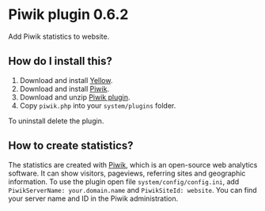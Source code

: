 Piwik plugin 0.6.2
==================
Add Piwik statistics to website.

How do I install this?
----------------------
1. Download and install [Yellow](https://github.com/datenstrom/yellow/).
2. Download and install [Piwik](http://piwik.org/).
3. Download and unzip [Piwik plugin](https://github.com/datenstrom/yellow-plugins/raw/master/zip/piwik.zip).
4. Copy `piwik.php` into your `system/plugins` folder.

To uninstall delete the plugin.

How to create statistics?
-------------------------  
The statistics are created with [Piwik](http://piwik.org/), which is an open-source web analytics software. It can show visitors, pageviews, referring sites and geographic information. To use the plugin open file `system/config/config.ini`, add `PiwikServerName: your.domain.name` and `PiwikSiteId: website`. You can find your server name and ID in the Piwik administration.